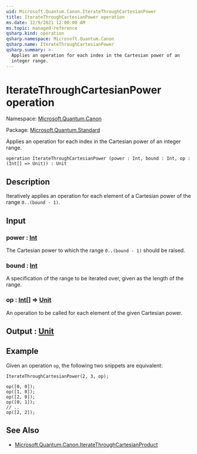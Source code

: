 ```yaml
---
uid: Microsoft.Quantum.Canon.IterateThroughCartesianPower
title: IterateThroughCartesianPower operation
ms.date: 12/9/2021 12:00:00 AM
ms.topic: managed-reference
qsharp.kind: operation
qsharp.namespace: Microsoft.Quantum.Canon
qsharp.name: IterateThroughCartesianPower
qsharp.summary: >-
  Applies an operation for each index in the Cartesian power of an
  integer range.
---
```


# IterateThroughCartesianPower operation

Namespace: [Microsoft.Quantum.Canon](xref:Microsoft.Quantum.Canon)

Package: [Microsoft.Quantum.Standard](https://nuget.org/packages/Microsoft.Quantum.Standard)


Applies an operation for each index in the Cartesian power of aninteger range.

```qsharp
operation IterateThroughCartesianPower (power : Int, bound : Int, op : (Int[] => Unit)) : Unit
```


## Description

Iteratively applies an operation for each element of a Cartesian powerof the range `0..(bound - 1)`.

## Input

### power : [Int](xref:microsoft.quantum.qsharp.valueliterals#int-literals)

The Cartesian power to which the range `0..(bound - 1)` should beraised.


### bound : [Int](xref:microsoft.quantum.qsharp.valueliterals#int-literals)

A specification of the range to be iterated over, given as the lengthof the range.


### op : [Int](xref:microsoft.quantum.qsharp.valueliterals#int-literals)[] => [Unit](xref:microsoft.quantum.qsharp.valueliterals#unit-literal) 

An operation to be called for each element of the given Cartesian power.



## Output : [Unit](xref:microsoft.quantum.qsharp.valueliterals#unit-literal)



## Example

Given an operation `op`, the following two snippets are equivalent:```qsharpIterateThroughCartesianPower(2, 3, op);``````qsharpop([0, 0]);op([1, 0]);op([2, 0]);op([0, 1]);// ..op([2, 2]);```

## See Also

- [Microsoft.Quantum.Canon.IterateThroughCartesianProduct](xref:Microsoft.Quantum.Canon.IterateThroughCartesianProduct)